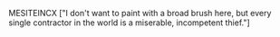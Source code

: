 MESITEINCX
["I don't want to paint with a broad brush here, but every single contractor in the world is a miserable, incompetent thief."]